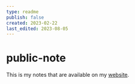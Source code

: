 ```yaml
---
type: readme
publish: false
created: 2023-02-22
last_edited: 2023-08-05
---
```

# public-note

This is my notes that are available on my [website](https://obsidian.awendland.co.uk/Welcome).
